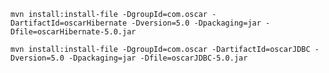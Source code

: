 

	mvn install:install-file -DgroupId=com.oscar -DartifactId=oscarHibernate -Dversion=5.0 -Dpackaging=jar -Dfile=oscarHibernate-5.0.jar

	mvn install:install-file -DgroupId=com.oscar -DartifactId=oscarJDBC -Dversion=5.0 -Dpackaging=jar -Dfile=oscarJDBC-5.0.jar





